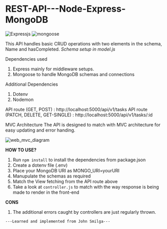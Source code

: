 # REST-API---Node-Express-MongoDB
![Expressjs](https://user-images.githubusercontent.com/95025114/171019411-39416718-f91a-41d6-bb4d-dcc99ea2fa46.svg) ![mongoose](https://user-images.githubusercontent.com/95025114/171019218-79641fca-f3b6-4c23-b213-8500fc5b74ca.png)

This API handles basic CRUD operations with two elements in the schema, Name and hasCompleted. 
*Schema setup in model.js*

Dependencies used
1. Express mainly for middleware setups.
2. Mongoose to handle MongoDB schemas and connections 

Additional Dependencies
1. Dotenv 
2. Nodemon

API route (GET, POST) : http://localhost:5000/api/v1/tasks
API route (PATCH, DELETE, GET-SINGLE) : http://localhost:5000/api/v1/tasks/:id

MVC Architecture
The API is designed to match with MVC architecture for easy updating and error handing.
 
![web_mvc_diagram](https://user-images.githubusercontent.com/95025114/171020034-23d60202-2109-4cad-9ff0-57e3d750c68b.png)

**HOW TO USE?**
1. Run `npm install` to install the dependencies from package.json
2. Create a dotenv file (.env)
3. Place your MongoDB URI as MONGO_URI=yourURI
4. Manupulate the schemas as required
5. Match the View fetching from the API route above
6. Take a look at `controller.js` to match with the way response is being made to render in the front-end

**CONS**
1. The additional errors caught by controllers are just regularly thrown.
 

`---Learned and implemented from John Smilga---`

